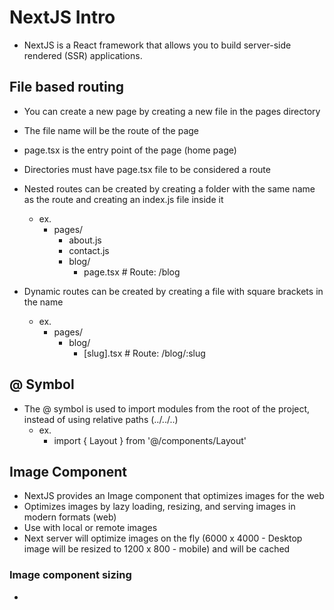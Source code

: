# NextJS Intro

- NextJS is a React framework that allows you to build server-side rendered (SSR) applications.

## File based routing

- You can create a new page by creating a new file in the pages directory
- The file name will be the route of the page
- page.tsx is the entry point of the page (home page)

- Directories must have page.tsx file to be considered a route
- Nested routes can be created by creating a folder with the same name as the route and creating an index.js file inside it
  - ex.
    - pages/
      - about.js
      - contact.js
      - blog/
        - page.tsx # Route: /blog
- Dynamic routes can be created by creating a file with square brackets in the name
  - ex.
    - pages/
      - blog/
        - [slug].tsx # Route: /blog/:slug

## @ Symbol

- The @ symbol is used to import modules from the root of the project, instead of using relative paths (../../..)
  - ex.
    - import { Layout } from '@/components/Layout'

## Image Component

- NextJS provides an Image component that optimizes images for the web
- Optimizes images by lazy loading, resizing, and serving images in modern formats (web)
- Use with local or remote images
- Next server will optimize images on the fly (6000 x 4000 - Desktop image will be resized to 1200 x 800 - mobile) and will be cached

### Image component sizing
- 
